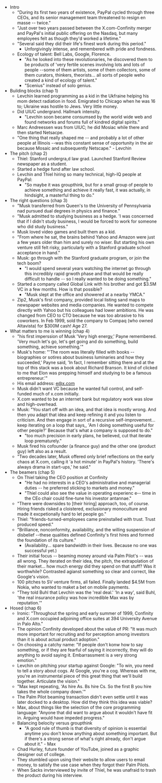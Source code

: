 * Intro
  * "During its first two years of existence, PayPal cycled through three CEOs, and its senior management team
    threatened to resign en masse -- twice."
  * "Just over two years passed between the X.com-Confinity merger and PayPal's initial public offering on the
    Nasdaq, but many employees felt as though they'd worked a lifetime."
  * "Several said they did their life's finest work during this period."
    * Unforgivingly intense, and remembered with pride and fondness.
  * Ecology of talent: Bell Labs, Google, Florence.
    * "As he looked into these revolutionaries, he discovered them to be products of 'very fertile scenes
      involving lots and lots of people --some of them artists, some of them collectors, some of them curators,
      thinkers, theorists... all sorts of people weho created a kind of ecology of talent."
    * "Scenius" instead of solo genius.
* Building blocks (chap 1)
  * Levchin learned programming as a kid in the Ukfraine helping his mom detect radiation in food. Emigrated
    to Chicago when he was 16 to; Ukraine was hostile to Jews. Very little money.
  * Did UIUC undergrand. Hallmark intensity.
    * "Levchin soon became consumsed by the world wide web and found networks and forums full of kindred
      digital spirits."
  * Marc Andreessen was from UIUC; he did Mosiac while there and then started Netsacpe.
  * "One thing that really shaped me -- and probably a lot of other people at Illinois --was this constant
    sense of opportunity in the air because Mosaic and subsequently Netscape." - Levchin
* The pitch (chap 2)
  * Thiel: Stanford undergra,d law grad. Launched Stanford Review newspaper as a student.
  * Started a hedge fund after law school.
  * Levchin and Thiel hiring so many technical, high-IQ people at PayPal:
    * "So maybe it was groupthink, but for a small group of people to achieve something and achieve it really
      fast, it was actually, in hindsight, a masterful thing to do."
* The right questions (chap 3)
  * "Musk transferred from Queen's to the University of Pennsylvania nad pursued dual degrees in physics and
    finance."
  * "Musk admitted to studying business as a hedge. 'I was concerned that if I didn't study business, I would
    be forced to work for someone who did study business."
  * Musk loved video games and built them as a kid.
  * "From where he sat, the brains behind Yahoo and Amazon were just a few years older than him and surely no
    wiser. But starting his own venture still felt risky, particularly with a Stanford graduate school
    acceptance in hand."
  * Musk: go through with the Stanford graduate program, or join the tech boom?
    * "I would spend several years watching the internet go through this incredibly rapid grwoth phase and that
      would be really difficult to handle -- so I really wanted to be doing something."
  * Started a company called Global Link with his brother and got $3.5M VC in a few months. How is that
    possible?
    * "Musk slept at the office and showered at a nearby YMCA."
  * Zip2, Musk's first company, provided local listing sand maps to newspaper websites and media companies. He
    wanted to compete directly with Yahoo but his colleagues had lower ambitions. He was changed from CEO to
    CTO because he was too abrasive to his coworkers. In Feb 1999, sold the company to Compaq (who owned
    Altavista) for $300M cash! Age 27.
* What matters to me is winning (chap 4)
  * "his first imperssion of Musk 'Very high energy,' Payne remembered. 'Very much let's go, let's get going
    and do something, build something, achieve something.'"
  * Musk's home: "'The room was literally filled with books -- biographies or sotires about business
    luminaries and how they succeeded,' Payne said, 'In fact, I remember sitting there and at the top of this
    stack was a book about Richard Branson. It kind of clicked to me that Elon was prepping himself and
    studying to be a famous entrepreneur.'"
  * His email address: e@x.com
  * Musk didn't want VC because he wanted full control, and self-funded much of x.com initially.
  * X.com wanted to be an internet bank but regulatory work was slow and high-overhead.
  * Musk: "You start off with an idea, and that idea is mostly wrong. And then you adapt that idea and keep
    refining it and you listen to criticism. And then engage in sort of a recursive self-improvement... keep
    iterating on a loop that says,, 'Am I doing something useful for other people?' Because that's what a
    company is supposed to do."
    * "too much precision in early plans, he believed, cut that iterate loop prematurely."
  * Musk fired his cofounder (a finance guy) and the other one (product guy) left also as a result.
  * "Two decades later, Musk offered only brief reflections on the early chaos at X.com, calling it 'a hot
    minute' in PayPal's history. 'There's always drama in start-ups,' he said."
* The beamers (chap 5)
  * On Thiel taking the CEO position at Confinity
    * "He had no interests in a CEO's administrative and managerial duties -- he preferred sticking to markets
      and money."
    * "Thiel could also see the value in operating experienc e-- time in the CEo chair could fine-tune his
      investor antannae."
  * "There were downsides to [their hiring] approach, too, of course. Hiring friends risked a cloistered,
    exclusionary monoculture and made it excpetionally hard to let people go."
  * Thiel: "friends-turned-employees came preinstalled with trust. Trust produced speed."
  * "Brilliance, nonconformity, availability, and the willing suspension of disbelief --these qualities
    defined Confinity's first hires and formed the foundation of its culture."
    * (Availability... spare bandwidth in their lives. Because no one was successful yet.)
  * Their initial focus -- beaming money around via Palm Pilot's -- was all wrong. They iterated on their
    idea, the pitch, the extrapolation of their market... how much energy did they spend on that stuff? Was it
    worthwhile? Contrasted agianst something so clear and correct, like Google's vision.
  * 100 pitches to SV venture firms, all failed. Finally landed $4.5M from Nokia, who wanted to maket a bet on
    mobile payments.
  * "They told Buhl that Levchin was the 'real deal.' 'In a way', said Buhl, 'the real insurance policy was
    how incredible Max was by reputation.'"
* Hosed (chap 6)
  * Ironic: "Throughout the spring and early summer of 1999, Confinity and X.com occupied adjoining office
    suites at 394 University Avenue in Palo Alto."
  * The opinion Confinity developed about the value of PR: "It was much more important for recruiting and for
    perception among investors than it is about actual product adoption."
  * On choosing a catchy name: "If people don't konw how to say something, or if they are fearful of saying it
    incorrectly, they will do anything to avoid saying it. Embarrassment is a very strong emotion."
  * Levchin on pitching your startup against Google: "To win, you need to tell a story about cogs. At Google,
    you're a cog. Whereas with me, you're an instrumental piece of this great thing that we'll build together.
    Articulate the vision."
  * "Max kept repeating, 'As hire As. Bs hire Cs. So the first B you hire takes the whole company down.'"
  * The Palm Pilot beaming transaction didn't even settle until it was later docked to a desktop. How did they
    think this idea was viable?
  * Max, about things like the selection of the core programming language: "Anyone that did want to argue
    about it wouldn't have fit in. Arguing would have impeded progress."
  * Balancing belocity versus groupthink
    * "A good rule of thumb is that diversity of opinion is essential anytime you don't know anything about
      something important. But if there's a strong sense of what's right already, don't argue about it." - Max
  * Chad Hurley, future founder of YouTube, joined as a graphic designer out of college.
  * They stumbled upon using their website to allow users to email money, to satisfy the use case when they
    forgot their Palm Pilots.
  * When Sacks invterviewed by invite of Thiel, he was unafraid to trash the product during his interview.
